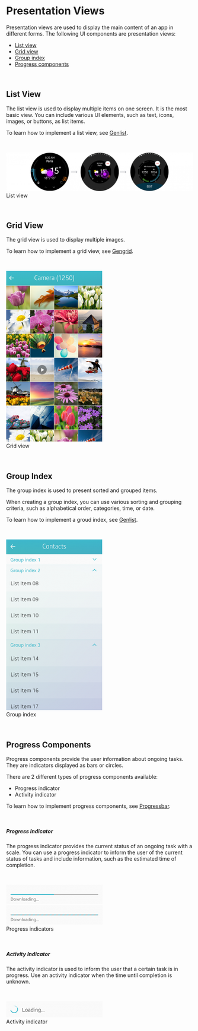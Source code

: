 # Presentation Views



Presentation views are used to display the main content of an app in different forms. The following UI components are presentation views:

-   [List view](#list_)
-   [Grid view](#grid_)
-   [Group index](#group_)
-   [Progress components](#progress_)

 
<a name="list_"></a>
## List View

The list view is used to display multiple items on one screen. It is the most basic view. You can include various UI elements, such as text, icons, images, or buttons, as list items.

To learn how to implement a list view, see [Genlist](../../../guides/native/ui/efl/component-genlist-mn.md).

 


![List view](media/5.2.1-2224x460.png)  
List view


 
<a name="grid_"></a>
## Grid View
The grid view is used to display multiple images.

To learn how to implement a grid view, see [Gengrid](../../../guides/native/ui/efl/component-gengrid-mn.md).

 


![Grid view](media/grid_view_1st-259x460.png)  
Grid view


 
<a name="group_"></a>
## Group Index

The group index is used to present sorted and grouped items.

When creating a group index, you can use various sorting and grouping criteria, such as alphabetical order, categories, time, or date.

To learn how to implement a groud index, see [Genlist](../../../guides/native/ui/efl/component-genlist-mn.md).

 


![Group index](media/5.2.3-259x460.png)  
Group index


 
<a name="progress_"></a>
## Progress Components

Progress components provide the user information about ongoing tasks. They are indicators displayed as bars or circles.

There are 2 different types of progress components available:

-   Progress indicator
-   Activity indicator

To learn how to implement progress components, see [Progressbar](../../../guides/native/ui/efl/component-progressbar-mn.md).

 

##### Progress Indicator

The progress indicator provides the current status of an ongoing task with a scale. You can use a progress indicator to inform the user of the current status of tasks and include information, such as the estimated time of completion.

 


![Progress indicator](media/5.2.4_a-260x52.png) ![Progress indicator](media/5.2.4_b-260x52.png)  
Progress indicators


 

##### Activity Indicator

The activity indicator is used to inform the user that a certain task is in progress. Use an activity indicator when the time until completion is unknown.

 


![Activity indicator](media/5.2.4_d-260x43.png)  
Activity indicator
